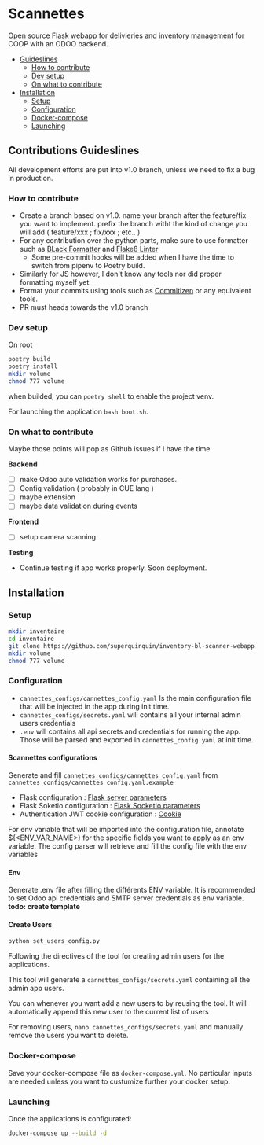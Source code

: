 # Scannettes
Open source Flask webapp for delivieries and inventory management for COOP with an ODOO backend.

* [Guideslines](#Contributions-Guideslines)
  * [How to contribute](#How-to-contribute)
  * [Dev setup](#Dev-setup)
  * [On what to contribute](#On-what-to-contribute)
* [Installation](#Installation)
  * [Setup](#Setup)
  * [Configuration](#Configuration)
  * [Docker-compose](#Docker-compose)
  * [Launching](#Launching)


## Contributions Guideslines
All development efforts are put into v1.0 branch, unless we need to fix a bug in production.

### How to contribute
* Create a branch based on v1.0. name your branch after the feature/fix you want to implement. prefix the branch witht the kind of change you will add ( feature/xxx ; fix/xxx ; etc.. )
* For any contribution over the python parts, make sure to use formatter such as [BLack Formatter](https://github.com/psf/black) and [Flake8 Linter](https://github.com/PyCQA/flake8)
  * Some pre-commit hooks will be added when I have the time to switch from pipenv to Poetry build.
*  Similarly for JS however, I don't know any tools nor did proper formatting myself yet.
*  Format your commits using tools such as [Commitizen](https://github.com/commitizen/cz-cli) or any equivalent tools.
*  PR must heads towards the v1.0 branch

### Dev setup

On root
```bash
poetry build
poetry install
mkdir volume
chmod 777 volume
```
when builded, you can `poetry shell` to enable the project venv.

For launching the application `bash boot.sh`.

### On what to contribute
Maybe those points will pop as Github issues if I have the time.

**Backend**
* [ ] make Odoo auto validation works for purchases.
* [ ] Config validation ( probably in CUE lang )
* [ ] maybe extension 
* [ ] maybe data validation during events

**Frontend**
* [ ] setup camera scanning

**Testing**
* Continue testing if app works properly. Soon deployment.

## Installation
### Setup
```bash
mkdir inventaire
cd inventaire
git clone https://github.com/superquinquin/inventory-bl-scanner-webapp.git
mkdir volume
chmod 777 volume
```
### Configuration
* `cannettes_configs/cannettes_config.yaml` Is the main configuration file that will be injected in the app during init time.
* `cannettes_configs/secrets.yaml` will contains all your internal admin users credentials
* `.env` will contains all api secrets and credentials for running the app. Those will be parsed and exported in `cannettes_config.yaml` at init time.

#### Scannettes configurations
Generate and fill `cannettes_configs/cannettes_config.yaml` from `cannettes_configs/cannettes_config.yaml.example`

* Flask configuration : [Flask server parameters](https://flask.palletsprojects.com/en/3.0.x/api/#flask.Flask)
* Flask Soketio configuration : [Flask SocketIo parameters](https://flask-socketio.readthedocs.io/en/latest/api.html#flask_socketio.SocketIO)
* Authentication JWT cookie configuration : [Cookie](https://flask.palletsprojects.com/en/3.0.x/api/#flask.Response.set_cookie)

For env variable that will be imported into the configuration file, annotate ${<ENV_VAR_NAME>} for the specific fields you want to apply as an env variable. The config parser will retrieve and fill the config file with the env variables

#### Env
Generate .env file after filling the différents ENV variable. It is recommended to set Odoo api credentials and SMTP server credentials as env variable. **todo: create template**

#### Create Users
```bash
python set_users_config.py
```
Following the directives of the tool for creating admin users for the applications.

This tool will generate a `cannettes_configs/secrets.yaml` containing all the admin app users.

You can whenever you want add a new users to by reusing the tool. It will automatically append this new user to the current list of users

For removing users, `nano cannettes_configs/secrets.yaml` and manually remove the users you want to delete.

### Docker-compose
Save your docker-compose file as `docker-compose.yml`. No particular inputs are needed unless you want to custumize further your docker setup.

### Launching
Once the applications is configurated:
```bash
docker-compose up --build -d
```
